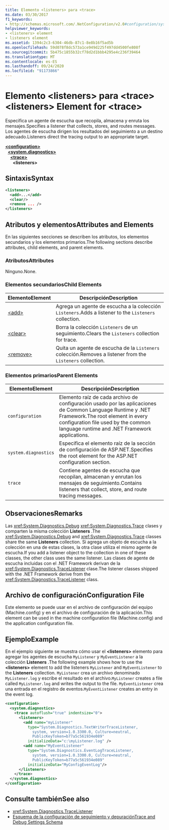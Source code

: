 ```yaml
---
title: Elemento <listeners> para <trace>
ms.date: 03/30/2017
f1_keywords:
- http://schemas.microsoft.com/.NetConfiguration/v2.0#configuration/system.diagnostics/trace/listeners
helpviewer_keywords:
- <listeners> element
- listeners element
ms.assetid: 1394c2c3-6304-46db-87c1-8e8b16f5ad5b
ms.openlocfilehash: 59d078f8dc573a1ce949d225f497dd4500fe808f
ms.sourcegitcommit: 5b475c1855b32cf78d2d1bbb4295e4c236f39464
ms.translationtype: MT
ms.contentlocale: es-ES
ms.lasthandoff: 09/24/2020
ms.locfileid: "91173866"
---
```

# <a name="listeners-element-for-trace"></a><span data-ttu-id="b0c32-102">Elemento \<listeners> para \<trace></span><span class="sxs-lookup"><span data-stu-id="b0c32-102">\<listeners> Element for \<trace></span></span>

<span data-ttu-id="b0c32-103">Especifica un agente de escucha que recopila, almacena y enruta los mensajes.</span><span class="sxs-lookup"><span data-stu-id="b0c32-103">Specifies a listener that collects, stores, and routes messages.</span></span> <span data-ttu-id="b0c32-104">Los agentes de escucha dirigen los resultados del seguimiento a un destino adecuado.</span><span class="sxs-lookup"><span data-stu-id="b0c32-104">Listeners direct the tracing output to an appropriate target.</span></span>  

[**\<configuration>**](../configuration-element.md)\
&nbsp;&nbsp;[**\<system.diagnostics>**](system-diagnostics-element.md)\
&nbsp;&nbsp;&nbsp;&nbsp;[**\<trace>**](trace-element.md)\
&nbsp;&nbsp;&nbsp;&nbsp;&nbsp;&nbsp;**\<listeners>**

## <a name="syntax"></a><span data-ttu-id="b0c32-105">Sintaxis</span><span class="sxs-lookup"><span data-stu-id="b0c32-105">Syntax</span></span>  
  
```xml  
<listeners>
  <add>...</add>  
  <clear/>  
  <remove ... />  
</listeners>  
```  
  
## <a name="attributes-and-elements"></a><span data-ttu-id="b0c32-106">Atributos y elementos</span><span class="sxs-lookup"><span data-stu-id="b0c32-106">Attributes and Elements</span></span>  

 <span data-ttu-id="b0c32-107">En las siguientes secciones se describen los atributos, los elementos secundarios y los elementos primarios.</span><span class="sxs-lookup"><span data-stu-id="b0c32-107">The following sections describe attributes, child elements, and parent elements.</span></span>  
  
### <a name="attributes"></a><span data-ttu-id="b0c32-108">Atributos</span><span class="sxs-lookup"><span data-stu-id="b0c32-108">Attributes</span></span>  

 <span data-ttu-id="b0c32-109">Ninguno.</span><span class="sxs-lookup"><span data-stu-id="b0c32-109">None.</span></span>  
  
### <a name="child-elements"></a><span data-ttu-id="b0c32-110">Elementos secundarios</span><span class="sxs-lookup"><span data-stu-id="b0c32-110">Child Elements</span></span>  
  
|<span data-ttu-id="b0c32-111">Elemento</span><span class="sxs-lookup"><span data-stu-id="b0c32-111">Element</span></span>|<span data-ttu-id="b0c32-112">Descripción</span><span class="sxs-lookup"><span data-stu-id="b0c32-112">Description</span></span>|  
|-------------|-----------------|  
|[\<add>](add-element-for-listeners-for-trace.md)|<span data-ttu-id="b0c32-113">Agrega un agente de escucha a la colección `Listeners`.</span><span class="sxs-lookup"><span data-stu-id="b0c32-113">Adds a listener to the `Listeners` collection.</span></span>|  
|[\<clear>](clear-element-for-listeners-for-trace.md)|<span data-ttu-id="b0c32-114">Borra la colección `Listeners` de un seguimiento.</span><span class="sxs-lookup"><span data-stu-id="b0c32-114">Clears the `Listeners` collection for trace.</span></span>|  
|[\<remove>](remove-element-for-listeners-for-trace.md)|<span data-ttu-id="b0c32-115">Quita un agente de escucha de la `Listeners` colección.</span><span class="sxs-lookup"><span data-stu-id="b0c32-115">Removes a listener from the `Listeners` collection.</span></span>|  
  
### <a name="parent-elements"></a><span data-ttu-id="b0c32-116">Elementos primarios</span><span class="sxs-lookup"><span data-stu-id="b0c32-116">Parent Elements</span></span>  
  
|<span data-ttu-id="b0c32-117">Elemento</span><span class="sxs-lookup"><span data-stu-id="b0c32-117">Element</span></span>|<span data-ttu-id="b0c32-118">Descripción</span><span class="sxs-lookup"><span data-stu-id="b0c32-118">Description</span></span>|  
|-------------|-----------------|  
|`configuration`|<span data-ttu-id="b0c32-119">Elemento raíz de cada archivo de configuración usado por las aplicaciones de Common Language Runtime y .NET Framework.</span><span class="sxs-lookup"><span data-stu-id="b0c32-119">The root element in every configuration file used by the common language runtime and .NET Framework applications.</span></span>|  
|`system.diagnostics`|<span data-ttu-id="b0c32-120">Especifica el elemento raíz de la sección de configuración de ASP.NET.</span><span class="sxs-lookup"><span data-stu-id="b0c32-120">Specifies the root element for the ASP.NET configuration section.</span></span>|  
|`trace`|<span data-ttu-id="b0c32-121">Contiene agentes de escucha que recopilan, almacenan y enrutan los mensajes de seguimiento.</span><span class="sxs-lookup"><span data-stu-id="b0c32-121">Contains listeners that collect, store, and route tracing messages.</span></span>|  
  
## <a name="remarks"></a><span data-ttu-id="b0c32-122">Observaciones</span><span class="sxs-lookup"><span data-stu-id="b0c32-122">Remarks</span></span>  

 <span data-ttu-id="b0c32-123">Las <xref:System.Diagnostics.Debug> <xref:System.Diagnostics.Trace> clases y comparten la misma colección **Listeners** .</span><span class="sxs-lookup"><span data-stu-id="b0c32-123">The <xref:System.Diagnostics.Debug> and <xref:System.Diagnostics.Trace> classes share the same **Listeners** collection.</span></span> <span data-ttu-id="b0c32-124">Si agrega un objeto de escucha a la colección en una de estas clases, la otra clase utiliza el mismo agente de escucha.</span><span class="sxs-lookup"><span data-stu-id="b0c32-124">If you add a listener object to the collection in one of these classes, the other class uses the same listener.</span></span> <span data-ttu-id="b0c32-125">Las clases de agente de escucha incluidas con el .NET Framework derivan de la <xref:System.Diagnostics.TraceListener> clase.</span><span class="sxs-lookup"><span data-stu-id="b0c32-125">The listener classes shipped with the .NET Framework derive from the <xref:System.Diagnostics.TraceListener> class.</span></span>  
  
## <a name="configuration-file"></a><span data-ttu-id="b0c32-126">Archivo de configuración</span><span class="sxs-lookup"><span data-stu-id="b0c32-126">Configuration File</span></span>  

 <span data-ttu-id="b0c32-127">Este elemento se puede usar en el archivo de configuración del equipo (Machine.config) y en el archivo de configuración de la aplicación.</span><span class="sxs-lookup"><span data-stu-id="b0c32-127">This element can be used in the machine configuration file (Machine.config) and the application configuration file.</span></span>  
  
## <a name="example"></a><span data-ttu-id="b0c32-128">Ejemplo</span><span class="sxs-lookup"><span data-stu-id="b0c32-128">Example</span></span>  

 <span data-ttu-id="b0c32-129">En el ejemplo siguiente se muestra cómo usar el **\<listeners>** elemento para agregar los agentes de escucha `MyListener` y `MyEventListener` a la colección **Listeners** .</span><span class="sxs-lookup"><span data-stu-id="b0c32-129">The following example shows how to use the **\<listeners>** element to add the listeners `MyListener` and `MyEventListener` to the **Listeners** collection.</span></span> <span data-ttu-id="b0c32-130">`MyListener` crea un archivo denominado `MyListener.log` y escribe el resultado en el archivo.</span><span class="sxs-lookup"><span data-stu-id="b0c32-130">`MyListener` creates a file called `MyListener.log` and writes the output to the file.</span></span> <span data-ttu-id="b0c32-131">`MyEventListener` crea una entrada en el registro de eventos.</span><span class="sxs-lookup"><span data-stu-id="b0c32-131">`MyEventListener` creates an entry in the event log.</span></span>  
  
```xml  
<configuration>  
  <system.diagnostics>  
    <trace autoflush="true" indentsize="0">  
      <listeners>  
        <add name="myListener"
          type="System.Diagnostics.TextWriterTraceListener,
            system, version=1.0.3300.0, Culture=neutral,
            PublicKeyToken=b77a5c561934e089"
          initializeData="c:\myListener.log" />  
        <add name="MyEventListener"  
          type="System.Diagnostics.EventLogTraceListener,
            system, version=1.0.3300.0, Culture=neutral,
            PublicKeyToken=b77a5c561934e089"  
          initializeData="MyConfigEventLog"/>  
      </listeners>  
    </trace>  
  </system.diagnostics>  
</configuration>  
```  
  
## <a name="see-also"></a><span data-ttu-id="b0c32-132">Consulte también</span><span class="sxs-lookup"><span data-stu-id="b0c32-132">See also</span></span>

- <xref:System.Diagnostics.TraceListener>
- [<span data-ttu-id="b0c32-133">Esquema de la configuración de seguimiento y depuración</span><span class="sxs-lookup"><span data-stu-id="b0c32-133">Trace and Debug Settings Schema</span></span>](index.md)
